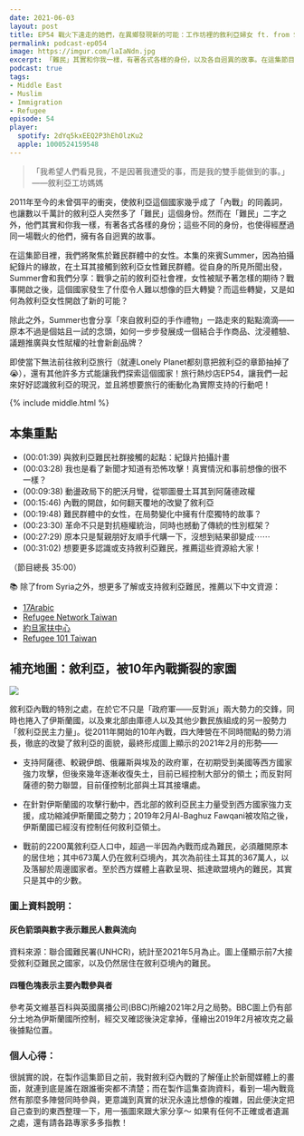 ```yaml
---
date: 2021-06-03
layout: post
title: EP54 戰火下遠走的她們，在異鄉發現新的可能：工作坊裡的敘利亞婦女 ft. from Syria 來自敘利亞的手作禮物 創辦人 Summer
permalink: podcast-ep054
image: https://imgur.com/laIaNdn.jpg
excerpt: 「難民」其實和你我一樣，有著各式各樣的身份，以及各自迥異的故事。在這集節目裡，我們將聚焦於難民群體中的女性，來賓Summer將以自身經驗出發，分享2011年以來敘利亞所經歷的巨大轉變，以及這些轉變如何為敘利亞女性開啟了新的可能。這集就讓讓我們一起來好好認識敘利亞的現況，並且將想要旅行的衝動化為實際支持的行動吧！
podcast: true
tags:
- Middle East
- Muslim
- Immigration
- Refugee
episode: 54
player:
  spotify: 2dYq5kxEEQ2P3hEhOlzKu2
  apple: 1000524159548
---
```


> 「我希望人們看見我，不是因著我遭受的事，而是我的雙手能做到的事。」——敘利亞工坊媽媽

2011年至今的未曾弭平的衝突，使敘利亞這個國家幾乎成了「內戰」的同義詞，也讓數以千萬計的敘利亞人突然多了「難民」這個身份。然而在「難民」二字之外，他們其實和你我一樣，有著各式各樣的身份；這些不同的身份，也使得經歷過同一場戰火的他們，擁有各自迥異的故事。

在這集節目裡，我們將聚焦於難民群體中的女性。本集的來賓Summer，因為拍攝紀錄片的緣故，在土耳其接觸到敘利亞女性難民群體。從自身的所見所聞出發，Summer會和我們分享：戰爭之前的敘利亞社會裡，女性被賦予著怎樣的期待？戰事開啟之後，這個國家發生了什麼令人難以想像的巨大轉變？而這些轉變，又是如何為敘利亞女性開啟了新的可能？

除此之外，Summer也會分享「來自敘利亞的手作禮物」一路走來的點點滴滴——原本不過是個姑且一試的念頭，如何一步步發展成一個結合手作商品、沈浸體驗、議題推廣與女性賦權的社會新創品牌？

即使當下無法前往敘利亞旅行（就連Lonely Planet都刻意把敘利亞的章節抽掉了😭），還有其他許多方式能讓我們探索這個國家！旅行熱炒店EP54，讓我們一起來好好認識敘利亞的現況，並且將想要旅行的衝動化為實際支持的行動吧！

{% include middle.html %}

## 本集重點

* (00:01:39) 與敘利亞難民社群接觸的起點：紀錄片拍攝計畫
* (00:03:28) 我也是看了新聞才知道有恐怖攻擊！真實情況和事前想像的很不一樣？
* (00:09:38) 動盪政局下的肥沃月彎，從鄂圖曼土耳其到阿薩德政權
* (00:15:46) 內戰的開啟，如何翻天覆地的改變了敘利亞
* (00:19:48) 難民群體中的女性，在局勢變化中擁有什麼獨特的故事？
* (00:23:30) 革命不只是對抗極權統治，同時也撼動了傳統的性別框架？
* (00:27:29) 原本只是幫親朋好友順手代購一下，沒想到結果卻變成⋯⋯
* (00:31:02) 想要更多認識或支持敘利亞難民，推薦這些資源給大家！

（節目總長 35:00）

📚 除了from Syria之外，想更多了解或支持敘利亞難民，推薦以下中文資源：

* [17Arabic](https://www.17arabic.net)
* [Refugee Network Taiwan](https://refugeenetworktw.wordpress.com)
* [約旦家扶中心](https://international.ccf.org.tw)
* [Refugee 101 Taiwan](https://instagram.com/refugee_101_taiwan)

## 補充地圖：敘利亞，被10年內戰撕裂的家園

![](https://imgur.com/8PMpyxv.jpg)

敘利亞內戰的特別之處，在於它不只是「政府軍——反對派」兩大勢力的交鋒，同時也捲入了伊斯蘭國，以及東北部由庫德人以及其他少數民族組成的另一股勢力「敘利亞民主力量」。從2011年開始的10年內戰，四大陣營在不同時間點的勢力消長，徹底的改變了敘利亞的面貌，最終形成圖上顯示的2021年2月的形勢——

* 支持阿薩德、較親伊朗、俄羅斯與埃及的政府軍，在初期受到美國等西方國家強力攻擊，但後來幾年逐漸收復失土，目前已經控制大部分的領土；而反對阿薩德的勢力聯盟，目前僅控制北部與土耳其接壤處。

* 在針對伊斯蘭國的攻擊行動中，西北部的敘利亞民主力量受到西方國家強力支援，成功縮減伊斯蘭國之勢力；2019年2月Al-Baghuz Fawqani被攻陷之後，伊斯蘭國已經沒有控制任何敘利亞領土。

* 戰前的2200萬敘利亞人口中，超過一半因為內戰而成為難民，必須離開原本的居住地；其中673萬人仍在敘利亞境內，其次為前往土耳其的367萬人，以及落腳於周邊國家者。至於西方媒體上喜歡呈現、抵達歐盟境內的難民，其實只是其中的少數。

### 圖上資料說明：

#### 灰色箭頭與數字表示難民人數與流向

資料來源：聯合國難民署(UNHCR)，統計至2021年5月為止。圖上僅顯示前7大接受敘利亞難民之國家，以及仍然居住在敘利亞境內的難民。

#### 四種色塊表示主要內戰參與者

參考英文維基百科與英國廣播公司(BBC)所繪2021年2月之局勢。BBC圖上仍有部分土地為伊斯蘭國所控制，經交叉確認後決定拿掉，僅繪出2019年2月被攻克之最後據點位置。

### 個人心得：

很誠實的說，在製作這集節目之前，我對敘利亞內戰的了解僅止於新聞媒體上的畫面，就連到底是誰在跟誰衝突都不清楚；而在製作這集查詢資料，看到一場內戰竟然有那麼多陣營同時參與，更意識到真實的狀況永遠比想像的複雜，因此便決定把自己查到的東西整理一下，用一張圖來跟大家分享～ 如果有任何不正確或者遺漏之處，還有請各路專家多多指教！
